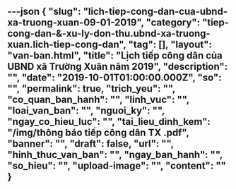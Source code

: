 ---json
{
    "slug": "lich-tiep-cong-dan-cua-ubnd-xa-truong-xuan-09-01-2019",
    "category": "tiep-cong-dan-&-xu-ly-don-thu.ubnd-xa-truong-xuan.lich-tiep-cong-dan",
    "tag": [],
    "layout": "van-ban.html",
    "title": "Lịch tiếp công dân của UBND xã Trường Xuân năm 2019",
    "description": "",
    "date": "2019-10-01T01:00:00.000Z",
    "so": "",
    "permalink": true,
    "trich_yeu": "",
    "co_quan_ban_hanh": "",
    "linh_vuc": "",
    "loai_van_ban": "",
    "nguoi_ky": "",
    "ngay_co_hieu_luc": "",
    "tai_lieu_dinh_kem": "/img/thông báo tiếp công dân TX .pdf",
    "banner": "",
    "draft": false,
    "url": "",
    "hinh_thuc_van_ban": "",
    "ngay_ban_hanh": "",
    "so_hieu": "",
    "upload-image": "",
    "__content__": ""
}
---
